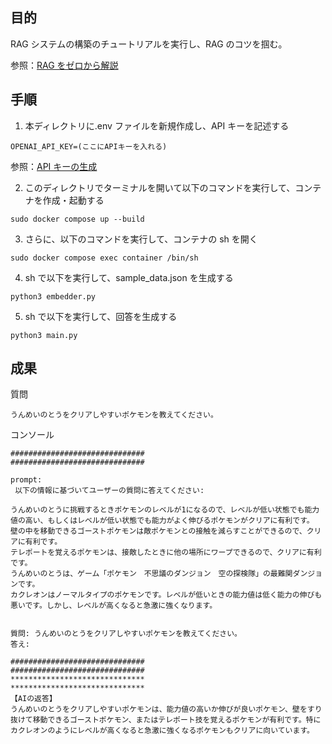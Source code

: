## 目的

RAG システムの構築のチュートリアルを実行し、RAG のコツを掴む。

参照：[RAG をゼロから解説](https://qiita.com/yk__/items/d466698be59a16d75a49#rag%E3%81%8C%E6%9C%89%E5%8A%B9%E3%81%AA%E3%82%A2%E3%83%97%E3%83%AA%E3%82%B1%E3%83%BC%E3%82%B7%E3%83%A7%E3%83%B3)

## 手順

1. 本ディレクトリに.env ファイルを新規作成し、API キーを記述する

```
OPENAI_API_KEY=(ここにAPIキーを入れる)
```

参照：[API キーの生成](https://openai.com/ja-JP/api/)

2. このディレクトリでターミナルを開いて以下のコマンドを実行して、コンテナを作成・起動する

```
sudo docker compose up --build
```

3. さらに、以下のコマンドを実行して、コンテナの sh を開く

```
sudo docker compose exec container /bin/sh
```

4. sh で以下を実行して、sample_data.json を生成する

```
python3 embedder.py
```

5. sh で以下を実行して、回答を生成する

```
python3 main.py
```

## 成果

質問

```
うんめいのとうをクリアしやすいポケモンを教えてください。
```

コンソール

```
##############################
##############################

prompt:
 以下の情報に基づいてユーザーの質問に答えてください:

うんめいのとうに挑戦するときポケモンのレベルが1になるので、レベルが低い状態でも能力値の高い、もしくはレベルが低い状態でも能力がよく伸びるポケモンがクリアに有利です。
壁の中を移動できるゴーストポケモンは敵ポケモンとの接触を減らすことができるので、クリアに有利です。
テレポートを覚えるポケモンは、接敵したときに他の場所にワープできるので、クリアに有利です。
うんめいのとうは、ゲーム「ポケモン　不思議のダンジョン　空の探検隊」の最難関ダンジョンです。
カクレオンはノーマルタイプのポケモンです。レベルが低いときの能力値は低く能力の伸びも悪いです。しかし、レベルが高くなると急激に強くなります。


質問: うんめいのとうをクリアしやすいポケモンを教えてください。
答え:

##############################
##############################
******************************
******************************
【AIの返答】
うんめいのとうをクリアしやすいポケモンは、能力値の高いか伸びが良いポケモン、壁をすり抜けて移動できるゴーストポケモン、またはテレポート技を覚えるポケモンが有利です。特にカクレオンのようにレベルが高くなると急激に強くなるポケモンもクリアに向いています。
```

